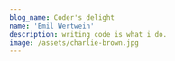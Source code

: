 ```yaml
---
blog_name: Coder's delight
name: 'Emil Wertwein'
description: writing code is what i do.
image: /assets/charlie-brown.jpg
---
```


